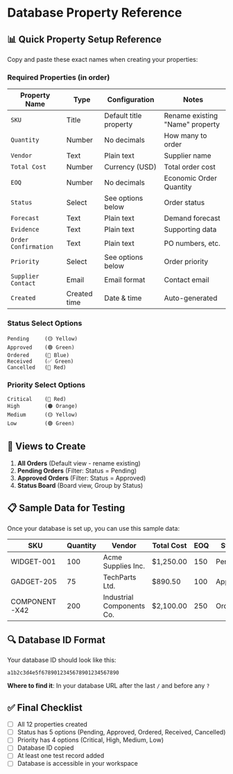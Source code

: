 # Database Property Reference

## 📊 Quick Property Setup Reference

Copy and paste these exact names when creating your properties:

### Required Properties (in order)

| Property Name | Type | Configuration | Notes |
|---------------|------|---------------|-------|
| `SKU` | Title | Default title property | Rename existing "Name" property |
| `Quantity` | Number | No decimals | How many to order |
| `Vendor` | Text | Plain text | Supplier name |
| `Total Cost` | Number | Currency (USD) | Total order cost |
| `EOQ` | Number | No decimals | Economic Order Quantity |
| `Status` | Select | See options below | Order status |
| `Forecast` | Text | Plain text | Demand forecast |
| `Evidence` | Text | Plain text | Supporting data |
| `Order Confirmation` | Text | Plain text | PO numbers, etc. |
| `Priority` | Select | See options below | Order priority |
| `Supplier Contact` | Email | Email format | Contact email |
| `Created` | Created time | Date & time | Auto-generated |

### Status Select Options
```
Pending     (🟡 Yellow)
Approved    (🟢 Green)
Ordered     (🔵 Blue)
Received    (✅ Green)
Cancelled   (🔴 Red)
```

### Priority Select Options
```
Critical    (🔴 Red)
High        (🟠 Orange)
Medium      (🟡 Yellow)
Low         (🟢 Green)
```

## 🎯 Views to Create

1. **All Orders** (Default view - rename existing)
2. **Pending Orders** (Filter: Status = Pending)
3. **Approved Orders** (Filter: Status = Approved)
4. **Status Board** (Board view, Group by Status)

## 📋 Sample Data for Testing

Once your database is set up, you can use this sample data:

| SKU | Quantity | Vendor | Total Cost | EOQ | Status | Priority |
|-----|----------|--------|------------|-----|--------|----------|
| WIDGET-001 | 100 | Acme Supplies Inc. | $1,250.00 | 150 | Pending | High |
| GADGET-205 | 75 | TechParts Ltd. | $890.50 | 100 | Approved | Medium |
| COMPONENT-X42 | 200 | Industrial Components Co. | $2,100.00 | 250 | Ordered | Critical |

## 🔍 Database ID Format

Your database ID should look like this:
```
a1b2c3d4e5f6789012345678901234567890
```

**Where to find it**: In your database URL after the last `/` and before any `?`

## ✅ Final Checklist

- [ ] All 12 properties created
- [ ] Status has 5 options (Pending, Approved, Ordered, Received, Cancelled)
- [ ] Priority has 4 options (Critical, High, Medium, Low)
- [ ] Database ID copied
- [ ] At least one test record added
- [ ] Database is accessible in your workspace